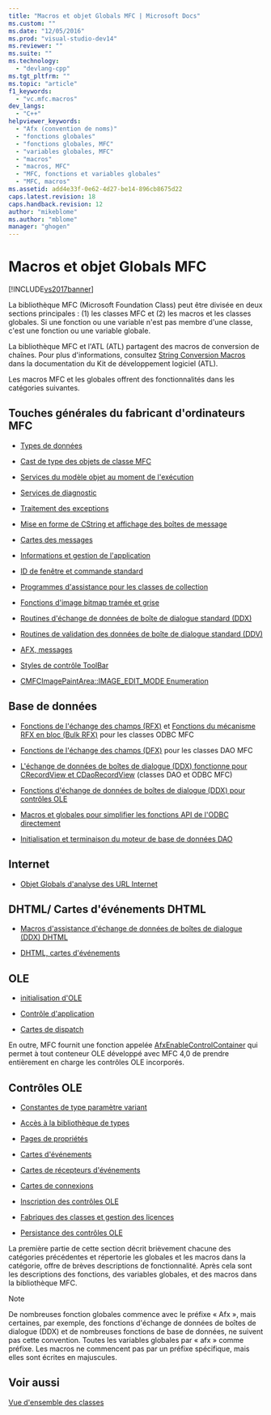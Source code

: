 ```yaml
---
title: "Macros et objet Globals MFC | Microsoft Docs"
ms.custom: ""
ms.date: "12/05/2016"
ms.prod: "visual-studio-dev14"
ms.reviewer: ""
ms.suite: ""
ms.technology: 
  - "devlang-cpp"
ms.tgt_pltfrm: ""
ms.topic: "article"
f1_keywords: 
  - "vc.mfc.macros"
dev_langs: 
  - "C++"
helpviewer_keywords: 
  - "Afx (convention de noms)"
  - "fonctions globales"
  - "fonctions globales, MFC"
  - "variables globales, MFC"
  - "macros"
  - "macros, MFC"
  - "MFC, fonctions et variables globales"
  - "MFC, macros"
ms.assetid: add4e33f-0e62-4d27-be14-896cb8675d22
caps.latest.revision: 18
caps.handback.revision: 12
author: "mikeblome"
ms.author: "mblome"
manager: "ghogen"
---
```

# Macros et objet Globals MFC
[!INCLUDE[vs2017banner](../../assembler/inline/includes/vs2017banner.md)]

La bibliothèque MFC \(Microsoft Foundation Class\) peut être divisée en deux sections principales : \(1\) les classes MFC et \(2\) les macros et les classes globales.  Si une fonction ou une variable n'est pas membre d'une classe, c'est une fonction ou une variable globale.  
  
 La bibliothèque MFC et l'ATL \(ATL\) partagent des macros de conversion de chaînes.  Pour plus d'informations, consultez [String Conversion Macros](../../atl/reference/string-conversion-macros.md) dans la documentation du Kit de développement logiciel \(ATL\).  
  
 Les macros MFC et les globales offrent des fonctionnalités dans les catégories suivantes.  
  
## Touches générales du fabricant d'ordinateurs MFC  
  
-   [Types de données](../../mfc/reference/data-types-mfc.md)  
  
-   [Cast de type des objets de classe MFC](../../mfc/reference/type-casting-of-mfc-class-objects.md)  
  
-   [Services du modèle objet au moment de l'exécution](../../mfc/reference/run-time-object-model-services.md)  
  
-   [Services de diagnostic](../../mfc/reference/diagnostic-services.md)  
  
-   [Traitement des exceptions](../../mfc/reference/exception-processing.md)  
  
-   [Mise en forme de CString et affichage des boîtes de message](../../mfc/reference/cstring-formatting-and-message-box-display.md)  
  
-   [Cartes des messages](../../mfc/reference/message-map-macros-mfc.md)  
  
-   [Informations et gestion de l'application](../../mfc/reference/application-information-and-management.md)  
  
-   [ID de fenêtre et commande standard](../../mfc/reference/standard-command-and-window-ids.md)  
  
-   [Programmes d'assistance pour les classes de collection](../../mfc/reference/collection-class-helpers.md)  
  
-   [Fonctions d'image bitmap tramée et grise](../../mfc/reference/gray-and-dithered-bitmap-functions.md)  
  
-   [Routines d'échange de données de boîte de dialogue standard \(DDX\)](../../mfc/reference/standard-dialog-data-exchange-routines.md)  
  
-   [Routines de validation des données de boîte de dialogue standard \(DDV\)](../../mfc/reference/standard-dialog-data-validation-routines.md)  
  
-   [AFX, messages](../../mfc/reference/afx-messages.md)  
  
-   [Styles de contrôle ToolBar](../../mfc/reference/toolbar-control-styles.md)  
  
-   [CMFCImagePaintArea::IMAGE\_EDIT\_MODE Enumeration](../../mfc/reference/cmfcimagepaintarea-image-edit-mode-enumeration.md)  
  
## Base de données  
  
-   [Fonctions de l'échange des champs \(RFX\)](../../mfc/reference/record-field-exchange-functions.md) et [Fonctions du mécanisme RFX en bloc \(Bulk RFX\)](../../mfc/reference/record-field-exchange-functions.md) pour les classes ODBC MFC  
  
-   [Fonctions de l'échange des champs \(DFX\)](../../mfc/reference/record-field-exchange-functions.md) pour les classes DAO MFC  
  
-   [L'échange de données de boîtes de dialogue \(DDX\) fonctionne pour CRecordView et CDaoRecordView](../../mfc/reference/dialog-data-exchange-functions-for-crecordview-and-cdaorecordview.md) \(classes DAO et ODBC MFC\)  
  
-   [Fonctions d'échange de données de boîtes de dialogue \(DDX\) pour contrôles OLE](../../mfc/reference/dialog-data-exchange-functions-for-ole-controls.md)  
  
-   [Macros et globales pour simplifier les fonctions API de l'ODBC directement](../../mfc/reference/database-macros-and-globals.md)  
  
-   [Initialisation et terminaison du moteur de base de données DAO](../../mfc/reference/dao-database-engine-initialization-and-termination.md)  
  
## Internet  
  
-   [Objet Globals d'analyse des URL Internet](../../mfc/reference/internet-url-parsing-globals.md)  
  
## DHTML\/ Cartes d'événements DHTML  
  
-   [Macros d'assistance d'échange de données de boîtes de dialogue \(DDX\) DHTML](../../mfc/reference/ddx-dhtml-helper-macros.md)  
  
-   [DHTML, cartes d'événements](../../mfc/reference/dhtml-event-maps.md)  
  
## OLE  
  
-   [initialisation d'OLE](../../mfc/reference/ole-initialization.md)  
  
-   [Contrôle d'application](../../mfc/reference/application-control.md)  
  
-   [Cartes de dispatch](../../mfc/reference/dispatch-maps.md)  
  
 En outre, MFC fournit une fonction appelée [AfxEnableControlContainer](../Topic/AfxEnableControlContainer.md) qui permet à tout conteneur OLE développé avec MFC 4,0 de prendre entièrement en charge les contrôles OLE incorporés.  
  
## Contrôles OLE  
  
-   [Constantes de type paramètre variant](../../mfc/reference/variant-parameter-type-constants.md)  
  
-   [Accès à la bibliothèque de types](../../mfc/reference/type-library-access.md)  
  
-   [Pages de propriétés](../../mfc/reference/property-pages-mfc.md)  
  
-   [Cartes d'événements](../../mfc/reference/event-maps.md)  
  
-   [Cartes de récepteurs d'événements](../../mfc/reference/event-sink-maps.md)  
  
-   [Cartes de connexions](../../mfc/reference/connection-maps.md)  
  
-   [Inscription des contrôles OLE](../../mfc/reference/registering-ole-controls.md)  
  
-   [Fabriques des classes et gestion des licences](../../mfc/reference/class-factories-and-licensing.md)  
  
-   [Persistance des contrôles OLE](../../mfc/reference/persistence-of-ole-controls.md)  
  
 La première partie de cette section décrit brièvement chacune des catégories précédentes et répertorie les globales et les macros dans la catégorie, offre de brèves descriptions de fonctionnalité.  Après cela sont les descriptions des fonctions, des variables globales, et des macros dans la bibliothèque MFC.  
  
> [!NOTE]
>  De nombreuses fonction globales commence avec le préfixe « Afx », mais certaines, par exemple, des fonctions d'échange de données de boîtes de dialogue \(DDX\) et de nombreuses fonctions de base de données, ne suivent pas cette convention.  Toutes les variables globales par « afx » comme préfixe.  Les macros ne commencent pas par un préfixe spécifique, mais elles sont écrites en majuscules.  
  
## Voir aussi  
 [Vue d'ensemble des classes](../../mfc/class-library-overview.md)